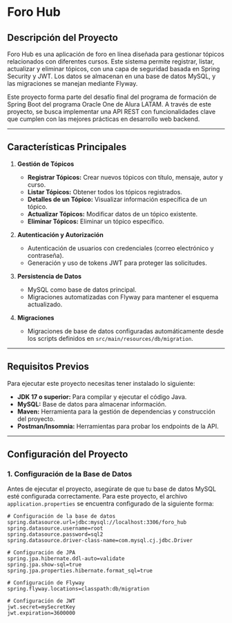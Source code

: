 # **Foro Hub**

## **Descripción del Proyecto**

Foro Hub es una aplicación de foro en línea diseñada para gestionar tópicos relacionados con diferentes cursos. Este sistema permite registrar, listar, actualizar y eliminar tópicos, con una capa de seguridad basada en Spring Security y JWT. Los datos se almacenan en una base de datos MySQL, y las migraciones se manejan mediante Flyway.

Este proyecto forma parte del desafío final del programa de formación de Spring Boot del programa Oracle One de Alura LATAM. A través de este proyecto, se busca implementar una API REST con funcionalidades clave que cumplen con las mejores prácticas en desarrollo web backend.

---

## **Características Principales**

1. **Gestión de Tópicos**
   - **Registrar Tópicos:** Crear nuevos tópicos con título, mensaje, autor y curso.
   - **Listar Tópicos:** Obtener todos los tópicos registrados.
   - **Detalles de un Tópico:** Visualizar información específica de un tópico.
   - **Actualizar Tópicos:** Modificar datos de un tópico existente.
   - **Eliminar Tópicos:** Eliminar un tópico específico.

2. **Autenticación y Autorización**
   - Autenticación de usuarios con credenciales (correo electrónico y contraseña).
   - Generación y uso de tokens JWT para proteger las solicitudes.

3. **Persistencia de Datos**
   - MySQL como base de datos principal.
   - Migraciones automatizadas con Flyway para mantener el esquema actualizado.

4. **Migraciones**
   - Migraciones de base de datos configuradas automáticamente desde los scripts definidos en `src/main/resources/db/migration`.

---

## **Requisitos Previos**

Para ejecutar este proyecto necesitas tener instalado lo siguiente:

- **JDK 17 o superior:** Para compilar y ejecutar el código Java.
- **MySQL:** Base de datos para almacenar información.
- **Maven:** Herramienta para la gestión de dependencias y construcción del proyecto.
- **Postman/Insomnia:** Herramientas para probar los endpoints de la API.

---

## **Configuración del Proyecto**

### **1. Configuración de la Base de Datos**

Antes de ejecutar el proyecto, asegúrate de que tu base de datos MySQL esté configurada correctamente. Para este proyecto, el archivo `application.properties` se encuentra configurado de la siguiente forma:

```properties
# Configuración de la base de datos
spring.datasource.url=jdbc:mysql://localhost:3306/foro_hub
spring.datasource.username=root
spring.datasource.password=sql2
spring.datasource.driver-class-name=com.mysql.cj.jdbc.Driver

# Configuración de JPA
spring.jpa.hibernate.ddl-auto=validate
spring.jpa.show-sql=true
spring.jpa.properties.hibernate.format_sql=true

# Configuración de Flyway
spring.flyway.locations=classpath:db/migration

# Configuración de JWT
jwt.secret=mySecretKey
jwt.expiration=3600000

